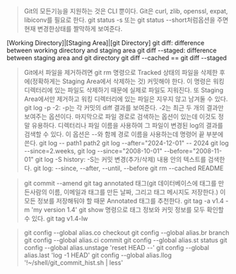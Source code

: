 > Git의 모든기능을 지원하는 것은 CLI 뿐이다.
> Git은 curl, zlib, openssl, expat, libiconv를 필요로 한다.
> git status -s 또는 git status --short처럼옵션을 주면현재 변경한상태를 짤막하게 보여준다.

[Working Directory]|[Staging Area]|[git Directory]
git diff: difference between working directory and staging area
git diff --staged: difference between staging area and git directory
git diff --cached == git diff --staged

> Git에서 파일을 제거하려면 git rm 명령으로 Tracked 상태의 파일을 삭제한 후에(정확하게는 Staging Area에서 삭제하는 것) 커밋해야 한다. 이 명령은 워킹 디렉터리에 있는 파일도 삭제하기 때문에 실제로 파일도 지워진다.
> 또 Staging Area에서만 제거하고 워킹 디렉터리에 있는 파일은 지우지 않고 남겨둘 수 있다.
> git log -p -2: -p는 각 커밋의 diff 결과를 보여준다. -2는 최근 두 개의 결과만 보여주는 옵션이다.
> 마지막으로 파일 경로로 검색하는 옵션이 있는데 이것도 정말 유용하다. 디렉터리나 파일 이름을 사용하여 그 파일이 변경된 log의 결과를 검색할 수 있다. 이 옵션은 --와 함께 경로 이름을 사용하는데 명령어 끝 부분에 쓴다. git log -- path1 path2
> git log --after="2024-12-01" -- 2024
> git log --since=2.weeks, git log --since="2008-10-01" --before="2008-11-01"
> git log -S history: -S는 커밋 변경(추가/삭제) 내용 안의 텍스트를 검색한다.
> git log: --since, --after, --until, --before
> git rm --cached README

> git commit --amend
> git tag
> annotated 태그(git 데이터베이스에 태그를 만든사람의 이름, 이메일과 태그를 만든 날짜, 그리고 태그 메시지도 저장한다.) 이 모든 정보를 저장해둬야 할 때문 Annotated 태그를 추천한다.
> git tag -a v1.4 -m 'my version 1.4'
> git show 명령으로 태그 정보와 커밋 정보를 모두 확인할 수 있다.
> git tag v1.4-lw

> git config --global alias.co checkout
> git config --global alias.br branch
> git config --global alias.ci commit
> git config --global alias.st status
> git config --global alias.unstage 'reset HEAD --'
> git config --global alias.last 'log -1 HEAD'
> git config --global alias.llog '!~/shell/git_commit_hist.sh | less'
